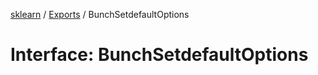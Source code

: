 [sklearn](../readme.md) / [Exports](../modules.md) / BunchSetdefaultOptions

# Interface: BunchSetdefaultOptions
